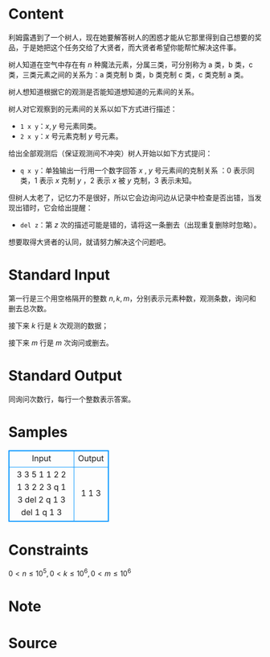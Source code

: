 
# Content

利姆露遇到了一个树人，现在她要解答树人的困惑才能从它那里得到自己想要的奖品，于是她把这个任务交给了大贤者，而大贤者希望你能帮忙解决这件事。

树人知道在空气中存在有 $n$ 种魔法元素，分属三类，可分别称为 a 类，b 类，c 类，三类元素之间的关系为：a 类克制 b 类，b 类克制 c 类，c 类克制 a 类。

树人想知道根据它的观测是否能知道想知道的元素间的关系。

树人对它观察到的元素间的关系以如下方式进行描述：
- $\texttt{1 x y}$：$x,y$ 号元素同类。
- $\texttt{2 x y}$：$x$ 号元素克制 $y$ 号元素。

给出全部观测后（保证观测间不冲突）树人开始以如下方式提问：
- $\texttt{q x y}$：单独输出一行用一个数字回答 $x$ , $y$ 号元素间的克制关系 ：$0$ 表示同类，$1$ 表示 $x$ 克制 $y$ ，$2$ 表示 $x$ 被 $y$ 克制，$3$ 表示未知。

但树人太老了，记忆力不是很好，所以它会边询问边从记录中检查是否出错，当发现出错时，它会给出提醒：
- $\texttt{del z}$：第 $z$ 次的描述可能是错的，请将这一条删去（出现重复删除时忽略）。

想要取得大贤者的认同，就请努力解决这个问题吧。

# Standard Input

第一行是三个用空格隔开的整数 $n,k,m$，分别表示元素种数，观测条数，询问和删去总次数。

接下来 $k$ 行是 $k$ 次观测的数据；

接下来 $m$ 行是 $m$ 次询问或删去。

# Standard Output

同询问次数行，每行一个整数表示答案。

# Samples

<style>
        table,table tr th, table tr td { border:1px solid #0094ff; }
        table { width: 200px; min-height: 25px; line-height: 25px; text-align: center; border-collapse: collapse;}   
    </style>
<table>
	<tr>
		<td>Input</td>
		<td>Output</td>
	</tr>
<tr><td>3 3 5
1 1 2
2 1 3
2 2 3
q 1 3
del 2
q 1 3
del 1
q 1 3</td><td>1
1
3
</td></tr></table>


# Constraints

$0<n\le 10^5,0<k\le10^6,0<m\le10^6$

# Note



# Source


